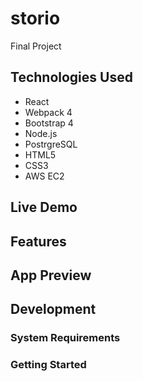 # storio
Final Project

## Technologies Used
- React
- Webpack 4
- Bootstrap 4
- Node.js
- PostrgreSQL
- HTML5
- CSS3
- AWS EC2

## Live Demo

## Features

## App Preview

## Development

### System Requirements

### Getting Started
